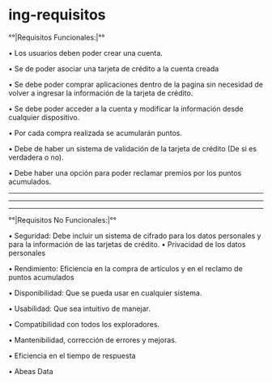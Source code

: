 # ing-requisitos

°°|Requisitos Funcionales:|°°

•	Los usuarios deben poder crear una cuenta.

•	Se de poder asociar una tarjeta de crédito a la cuenta creada

•	Se debe poder comprar aplicaciones dentro de la pagina sin necesidad de volver a ingresar la información de la tarjeta de crédito.

•	Se debe poder acceder a la cuenta y modificar la información desde cualquier dispositivo.

•	Por cada compra realizada se acumularán puntos.

•	Debe de haber un sistema de validación de la tarjeta de crédito (De si es verdadera o no).

•	Debe haber una opción para poder reclamar premios por los puntos acumulados.

---------------------------------------------------------------------------------------------------------------------------------------------
---------------------------------------------------------------------------------------------------------------------------------------------
---------------------------------------------------------------------------------------------------------------------------------------------

°°|Requisitos No Funcionales:|°°

•	Seguridad:  Debe incluir un sistema de cifrado para los datos personales y para la información de las tarjetas de crédito.
•	Privacidad de los datos personales

•	Rendimiento: Eficiencia en la compra de artículos y en el reclamo de puntos acumulados

•	Disponibilidad: Que se pueda usar en cualquier sistema.

•	Usabilidad: Que sea intuitivo de manejar.

•	Compatibilidad con todos los exploradores.

•	Mantenibilidad, corrección de errores y mejoras.

•	Eficiencia en el tiempo de respuesta

•	Abeas Data
